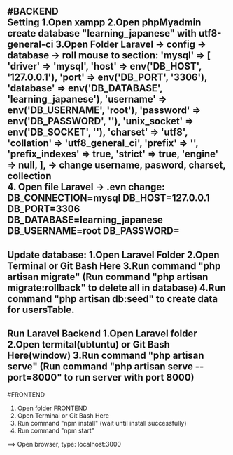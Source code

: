 #BACKEND   
Setting
1.Open xampp
2.Open phpMyadmin create database "learning_japanese" with utf8-general-ci
3.Open Folder Laravel -> config -> database -> roll mouse to section:
        'mysql' => [
            'driver' => 'mysql',
            'host' => env('DB_HOST', '127.0.0.1'),
            'port' => env('DB_PORT', '3306'),
            'database' => env('DB_DATABASE', 'learning_japanese'),
            'username' => env('DB_USERNAME', 'root'),
            'password' => env('DB_PASSWORD', ''),
            'unix_socket' => env('DB_SOCKET', ''),
            'charset' => 'utf8',
            'collation' => 'utf8_general_ci',
            'prefix' => '',
            'prefix_indexes' => true,
            'strict' => true,
            'engine' => null,
        ],
     	-> change username, pasword, charset, collection  
4. Open file Laravel -> .evn change:
	DB_CONNECTION=mysql
	DB_HOST=127.0.0.1
	DB_PORT=3306
	DB_DATABASE=learning_japanese
	DB_USERNAME=root
	DB_PASSWORD=
---------------------------------------------------------------
Update database:
1.Open Laravel Folder
2.Open Terminal or Git Bash Here
3.Run command "php artisan migrate" (Run command "php artisan migrate:rollback" to delete all in database)
4.Run command "php artisan db:seed" to create data for usersTable. 
------------------------------------------------------------------
Run Laravel Backend
1.Open Laravel folder
2.Open termital(ubtuntu) or Git Bash Here(window) 
3.Run command "php artisan serve" (Run command "php artisan serve --port=8000" to run server with port 8000)
-------------------------------------------------------------------
#FRONTEND
1. Open folder FRONTEND
2. Open Terminal or Git Bash Here
3. Run command "npm install" (wait until install successfully)
4. Run command "npm start"

==> Open browser, type: localhost:3000
